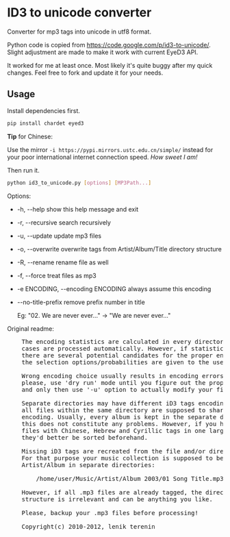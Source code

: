 ID3 to unicode converter
==============

Converter for mp3 tags into unicode in utf8 format.

Python code is copied from https://code.google.com/p/id3-to-unicode/. Slight adjustment are made to make it work with current EyeD3 API.

It worked for me at least once. Most likely it's quite buggy after my quick changes. Feel free to fork and update it for your needs.

## Usage

Install dependencies first.

```bash
pip install chardet eyed3
```

**Tip** for Chinese:

Use the mirror `-i https://pypi.mirrors.ustc.edu.cn/simple/` instead for your poor international internet connection speed. *How sweet I am!*

Then run it.

```bash
python id3_to_unicode.py [options] [MP3Path...]
```

Options:

* -h, --help
    show this help message and exit
* -r, --recursive
    search recursively
* -u, --update
    update mp3 files
* -o, --overwrite
    overwrite tags from Artist/Album/Title directory structure
* -R, --rename
    rename file as well
* -f, --force
    treat files as mp3
* -e ENCODING, --encoding ENCODING
    always assume this encoding
* --no-title-prefix
    remove prefix number in title

    Eg: "02. We are never ever..." -> "We are never ever..."

Original readme:
<pre>
    The encoding statistics are calculated in every directory and easy
    cases are processed automatically. However, if statistics show
    there are several potential candidates for the proper encoding,
    the selection options/probabilities are given to the user.

    Wrong encoding choice usually results in encoding errors, therefore,
    please, use 'dry run' mode until you figure out the proper encoding,
    and only then use '-u' option to actually modify your files.

    Separate directories may have different iD3 tags encodings, but
    all files within the same directory are supposed to share the same
    encoding. Usually, every album is kept in the separate directory and
    this does not constitute any problems. However, if you have 2000+ mp3
    files with Chinese, Hebrew and Cyrillic tags in one large directory,
    they'd better be sorted beforehand.

    Missing iD3 tags are recreated from the file and/or directory names.
    For that purpose your music collection is supposed to be sorted by
    Artist/Album in separate directories:

        /home/user/Music/Artist/Album 2003/01 Song Title.mp3

    However, if all .mp3 files are already tagged, the directory
    structure is irrelevant and can be anything you like.

    Please, backup your .mp3 files before processing!

    Copyright(c) 2010-2012, lenik terenin
</pre>
